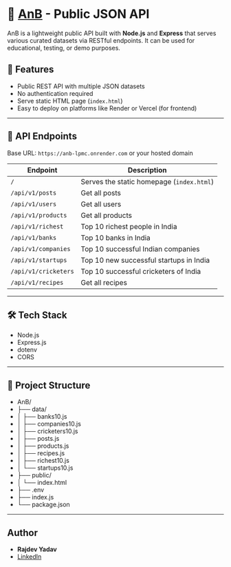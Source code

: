 # 🧠 [AnB](https://anb-lpmc.onrender.com) - Public JSON API

AnB is a lightweight public API built with **Node.js** and **Express** that serves various curated datasets via RESTful endpoints. It can be used for educational, testing, or demo purposes.

## 🌟 Features

- Public REST API with multiple JSON datasets
- No authentication required
- Serve static HTML page (`index.html`)
- Easy to deploy on platforms like Render or Vercel (for frontend)

---

## 🚀 API Endpoints

Base URL: `https://anb-lpmc.onrender.com` or your hosted domain

| Endpoint                  | Description                              |
|---------------------------|------------------------------------------|
| `/`                       | Serves the static homepage (`index.html`)|
| `/api/v1/posts`           | Get all posts                            |
| `/api/v1/users`           | Get all users                            |
| `/api/v1/products`        | Get all products                         |
| `/api/v1/richest`         | Top 10 richest people in India           |
| `/api/v1/banks`           | Top 10 banks in India                    |
| `/api/v1/companies`       | Top 10 successful Indian companies       |
| `/api/v1/startups`        | Top 10 new successful startups in India  |
| `/api/v1/cricketers`      | Top 10 successful cricketers of India    |
| `/api/v1/recipes`         | Get all recipes                          |

---

## 🛠️ Tech Stack

- Node.js
- Express.js
- dotenv
- CORS

---

## 📁 Project Structure

- AnB/
- ├── data/
- │ ├── banks10.js
- │ ├── companies10.js
- │ ├── cricketers10.js
- │ ├── posts.js
- │ ├── products.js
- │ ├── recipes.js
- │ ├── richest10.js
- │ └── startups10.js
- ├── public/
- │ └── index.html
- ├── .env
- ├── index.js
- └── package.json


---


## Author
- **Rajdev Yadav**  
- [LinkedIn](https://www.linkedin.com/in/rjd06)

